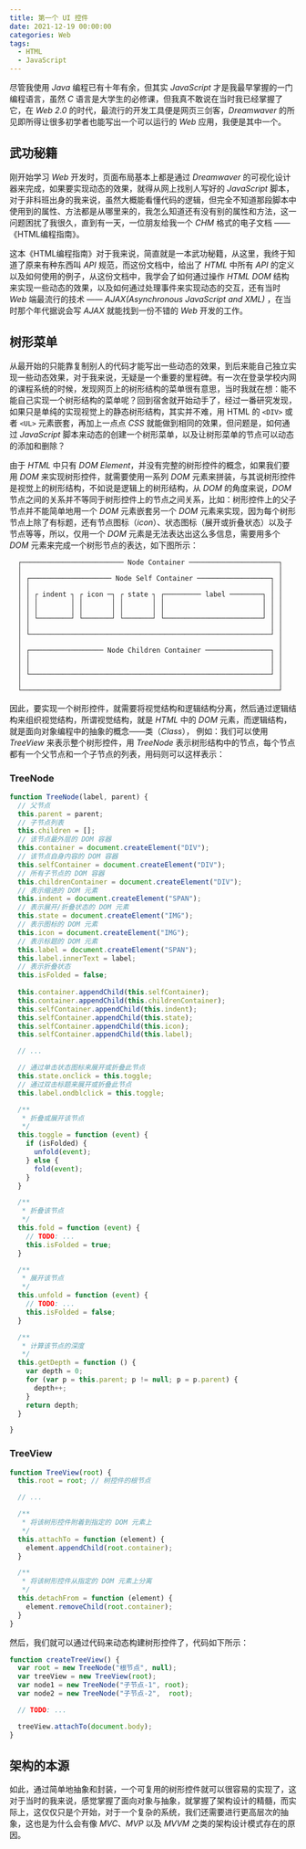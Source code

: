 ```yaml
---
title: 第一个 UI 控件
date: 2021-12-19 00:00:00
categories: Web
tags:
  - HTML
  - JavaScript
---
```


尽管我使用 *Java* 编程已有十年有余，但其实 *JavaScript* 才是我最早掌握的一门编程语言，虽然 *C* 语言是大学生的必修课，但我真不敢说在当时我已经掌握了它，在 *Web 2.0* 的时代，最流行的开发工具便是网页三剑客，*Dreamwaver* 的所见即所得让很多初学者也能写出一个可以运行的 *Web* 应用，我便是其中一个。

## 武功秘籍

刚开始学习 *Web* 开发时，页面布局基本上都是通过 *Dreamwaver* 的可视化设计器来完成，如果要实现动态的效果，就得从网上找别人写好的 *JavaScript* 脚本，对于非科班出身的我来说，虽然大概能看懂代码的逻辑，但完全不知道那段脚本中使用到的属性、方法都是从哪里来的，我怎么知道还有没有别的属性和方法，这一问题困扰了我很久，直到有一天，一位朋友给我一个 *CHM* 格式的电子文档 ——《HTML编程指南》。

这本《HTML编程指南》对于我来说，简直就是一本武功秘籍，从这里，我终于知道了原来有种东西叫 *API* 规范，而这份文档中，给出了 *HTML* 中所有 *API* 的定义以及如何使用的例子，从这份文档中，我学会了如何通过操作 *HTML DOM* 结构来实现一些动态的效果，以及如何通过处理事件来实现动态的交互，还有当时 *Web* 端最流行的技术 —— *AJAX(Asynchronous JavaScript and XML)* ，在当时那个年代据说会写 *AJAX* 就能找到一份不错的 *Web* 开发的工作。

## 树形菜单

从最开始的只能靠复制别人的代码才能写出一些动态的效果，到后来能自己独立实现一些动态效果，对于我来说，无疑是一个重要的里程碑。有一次在登录学校内网的课程系统的时候，发现网页上的树形结构的菜单很有意思，当时我就在想：能不能自己实现一个树形结构的菜单呢？回到宿舍就开始动手了，经过一番研究发现，如果只是单纯的实现视觉上的静态树形结构，其实并不难，用 HTML 的 `<DIV>` 或者 `<UL>` 元素嵌套，再加上一点点 *CSS* 就能做到相同的效果，但问题是，如何通过 *JavaScript* 脚本来动态的创建一个树形菜单，以及让树形菜单的节点可以动态的添加和删除？

由于 *HTML* 中只有 *DOM Element*，并没有完整的树形控件的概念，如果我们要用 *DOM* 来实现树形控件，就需要使用一系列 *DOM* 元素来拼装，与其说树形控件是视觉上的树形结构，不如说是逻辑上的树形结构，从 *DOM* 的角度来说，*DOM* 节点之间的关系并不等同于树形控件上的节点之间关系，比如：树形控件上的父子节点并不能简单地用一个 *DOM* 元素嵌套另一个 *DOM* 元素来实现，因为每个树形节点上除了有标题，还有节点图标（*icon*）、状态图标（展开或折叠状态）以及子节点等等，所以，仅用一个 *DOM* 元素是无法表达出这么多信息，需要用多个 *DOM* 元素来完成一个树形节点的表达，如下图所示：

```
  ┌───────────────────────── Node Container ──────────────────────┐
  │                                                               │
  │ ┌──────────────────── Node Self Container ──────────────────┐ │
  │ │                                                           │ │
  │ │ ┌ indent ┐ ┌ icon ─┐ ┌ state ┐ ┌───────── label ────────┐ │ │
  │ │ │        │ │       │ │       │ │                        │ │ │
  │ │ │        │ │       │ │       │ │                        │ │ │
  │ │ └────────┘ └───────┘ └───────┘ └────────────────────────┘ │ │
  │ │                                                           │ │
  │ └───────────────────────────────────────────────────────────┘ │
  │                                                               │
  │ ┌────────────────── Node Children Container ────────────────┐ │
  │ │                                                           │ │
  │ │                                                           │ │
  │ └───────────────────────────────────────────────────────────┘ │
  │                                                               │
  └───────────────────────────────────────────────────────────────┘
```

因此，要实现一个树形控件，就需要将视觉结构和逻辑结构分离，然后通过逻辑结构来组织视觉结构，所谓视觉结构，就是 *HTML* 中的 *DOM* 元素，而逻辑结构，就是面向对象编程中的抽象的概念——类（*Class*）， 例如：我们可以使用 *TreeView* 来表示整个树形控件，用 *TreeNode* 表示树形结构中的节点，每个节点都有一个父节点和一个子节点的列表，用码则可以这样表示：

### TreeNode

```javascript
function TreeNode(label, parent) {
  // 父节点
  this.parent = parent;
  // 子节点列表
  this.children = [];
  // 该节点最外层的 DOM 容器
  this.container = document.createElement("DIV");
  // 该节点自身内容的 DOM 容器
  this.selfContainer = document.createElement("DIV");
  // 所有子节点的 DOM 容器
  this.childrenContainer = document.createElement("DIV");
  // 表示缩进的 DOM 元素
  this.indent = document.createElement("SPAN");
  // 表示展开/折叠状态的 DOM 元素
  this.state = document.createElement("IMG");
  // 表示图标的 DOM 元素
  this.icon = document.createElement("IMG");
  // 表示标题的 DOM 元素
  this.label = document.createElement("SPAN");
  this.label.innerText = label;
  // 表示折叠状态
  this.isFolded = false;
  
  this.container.appendChild(this.selfContainer);
  this.container.appendChild(this.childrenContainer);
  this.selfContainer.appendChild(this.indent);
  this.selfContainer.appendChild(this.state);
  this.selfContainer.appendChild(this.icon);
  this.selfContainer.appendChild(this.label);

  // ...

  // 通过单击状态图标来展开或折叠此节点
  this.state.onclick = this.toggle;
  // 通过双击标题来展开或折叠此节点
  this.label.ondblclick = this.toggle;

  /**
   * 折叠或展开该节点
   */
  this.toggle = function (event) {
    if (isFolded) {
      unfold(event);
    } else {
      fold(event);
    }
  }

  /**
   * 折叠该节点
   */
  this.fold = function (event) {
    // TODO: ...
    this.isFolded = true;
  }

  /**
   * 展开该节点
   */
  this.unfold = function (event) {
    // TODO: ...
    this.isFolded = false;
  }

  /**
   * 计算该节点的深度
   */
  this.getDepth = function () {
    var depth = 0;
    for (var p = this.parent; p != null; p = p.parent) {
      depth++;
    }
    return depth;
  }

} 
```

### TreeView

```javascript
function TreeView(root) {
  this.root = root; // 树控件的根节点

  // ...

  /**
   * 将该树形控件附着到指定的 DOM 元素上
   */
  this.attachTo = function (element) {
    element.appendChild(root.container);
  }

  /**
   * 将该树形控件从指定的 DOM 元素上分离
   */
  this.detachFrom = function (element) {
    element.removeChild(root.container);
  }
}

```

然后，我们就可以通过代码来动态构建树形控件了，代码如下所示：

```javascript
function createTreeView() {
  var root = new TreeNode("根节点", null);
  var treeView = new TreeView(root);
  var node1 = new TreeNode("子节点-1", root);
  var node2 = new TreeNode("子节点-2",  root);

  // TODO: ...

  treeView.attachTo(document.body);
}
```

## 架构的本源

如此，通过简单地抽象和封装，一个可复用的树形控件就可以很容易的实现了，这对于当时的我来说，感觉掌握了面向对象与抽象，就掌握了架构设计的精髓，而实际上，这仅仅只是个开始，对于一个复杂的系统，我们还需要进行更高层次的抽象，这也是为什么会有像 *MVC*、*MVP* 以及 *MVVM* 之类的架构设计模式存在的原因。
